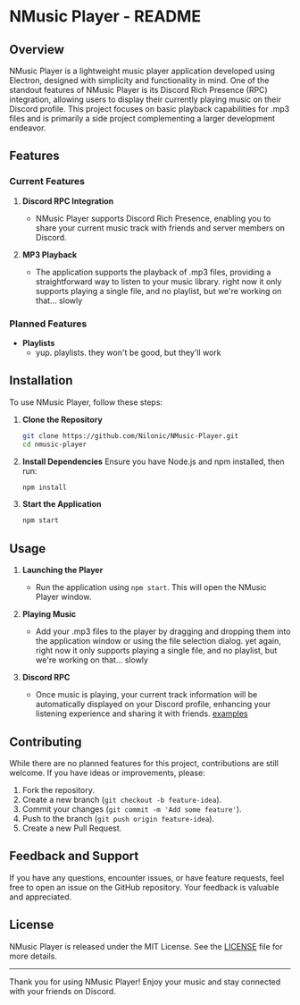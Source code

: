 # NMusic Player - README

## Overview

NMusic Player is a lightweight music player application developed using Electron, designed with simplicity and functionality in mind. One of the standout features of NMusic Player is its Discord Rich Presence (RPC) integration, allowing users to display their currently playing music on their Discord profile. This project focuses on basic playback capabilities for .mp3 files and is primarily a side project complementing a larger development endeavor.

## Features

### Current Features

1. **Discord RPC Integration**
   - NMusic Player supports Discord Rich Presence, enabling you to share your current music track with friends and server members on Discord.

2. **MP3 Playback**
   - The application supports the playback of .mp3 files, providing a straightforward way to listen to your music library. right now it only supports playing a single file, and no playlist, but we're working on that... slowly

### Planned Features

- **Playlists**
   - yup. playlists. they won't be good, but they'll work

## Installation

To use NMusic Player, follow these steps:

1. **Clone the Repository**
   ```bash
   git clone https://github.com/Nilonic/NMusic-Player.git
   cd nmusic-player
   ```

2. **Install Dependencies**
   Ensure you have Node.js and npm installed, then run:
   ```bash
   npm install
   ```

3. **Start the Application**
   ```bash
   npm start
   ```

## Usage

1. **Launching the Player**
   - Run the application using `npm start`. This will open the NMusic Player window.

2. **Playing Music**
   - Add your .mp3 files to the player by dragging and dropping them into the application window or using the file selection dialog. yet again, right now it only supports playing a single file, and no playlist, but we're working on that... slowly

3. **Discord RPC**
   - Once music is playing, your current track information will be automatically displayed on your Discord profile, enhancing your listening experience and sharing it with friends. [examples](examples/rpc/)

## Contributing

While there are no planned features for this project, contributions are still welcome. If you have ideas or improvements, please:

1. Fork the repository.
2. Create a new branch (`git checkout -b feature-idea`).
3. Commit your changes (`git commit -m 'Add some feature'`).
4. Push to the branch (`git push origin feature-idea`).
5. Create a new Pull Request.

## Feedback and Support

If you have any questions, encounter issues, or have feature requests, feel free to open an issue on the GitHub repository. Your feedback is valuable and appreciated.

## License

NMusic Player is released under the MIT License. See the [LICENSE](LICENSE) file for more details.

---

Thank you for using NMusic Player! Enjoy your music and stay connected with your friends on Discord.